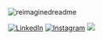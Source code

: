 <img src="https://myreadme.vercel.app/api/embed/Andrewslayton?panels=userstatistics,toprepositories,toplanguages,commitgraph" alt="reimaginedreadme" />


<!--START_SECTION:waka-->
<!--END_SECTION:waka-->


<a href="https://www.linkedin.com/in/andrew-slayton03/" target="_blank"><img src="https://img.shields.io/badge/LinkedIn-%230077B5.svg?&style=flat-square&logo=linkedin&logoColor=white" alt="LinkedIn"></a>
<a href="https://www.instagram.com/slayton_a/" target="_blank"><img src="https://img.shields.io/badge/Instagram-%23E4405F.svg?&style=flat-square&logo=instagram&logoColor=white" alt="Instagram"></a>
<a href="https://andrewslayton.dev" target="_blank"><img src="https://img.shields.io/badge/Portfolio-Website?"></a>
<!--
**Andrewslayton/Andrewslayton** is a ✨ _special_ ✨ repository because its `README.md` (this file) appears on your GitHub profile.

Here are some ideas to get you started:

- 🔭 I’m currently working on ...
- 🌱 I’m currently learning ...
- 👯 I’m looking to collaborate on ...
- 🤔 I’m looking for help with ...
- 💬 Ask me about ...
- 📫 How to reach me: ...
- 😄 Pronouns: ...
- ⚡ Fun fact: ...
-->
